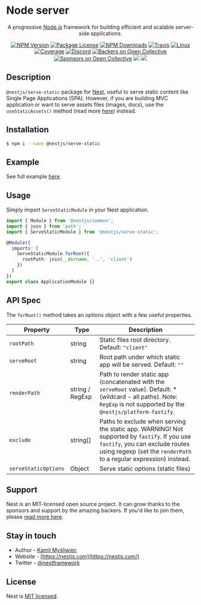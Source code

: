 # Node server

[travis-image]: https://api.travis-ci.org/nestjs/nest.svg?branch=master
[travis-url]: https://travis-ci.org/nestjs/nest
[linux-image]: https://img.shields.io/travis/nestjs/nest/master.svg?label=linux
[linux-url]: https://travis-ci.org/nestjs/nest

  <p align="center">A progressive <a href="http://nodejs.org" target="blank">Node.js</a> framework for building efficient and scalable server-side applications.</p>
    <p align="center">
<a href="https://www.npmjs.com/~nestjscore"><img src="https://img.shields.io/npm/v/@nestjs/core.svg" alt="NPM Version" /></a>
<a href="https://www.npmjs.com/~nestjscore"><img src="https://img.shields.io/npm/l/@nestjs/core.svg" alt="Package License" /></a>
<a href="https://www.npmjs.com/~nestjscore"><img src="https://img.shields.io/npm/dm/@nestjs/core.svg" alt="NPM Downloads" /></a>
<a href="https://travis-ci.org/nestjs/nest"><img src="https://api.travis-ci.org/nestjs/nest.svg?branch=master" alt="Travis" /></a>
<a href="https://travis-ci.org/nestjs/nest"><img src="https://img.shields.io/travis/nestjs/nest/master.svg?label=linux" alt="Linux" /></a>
<a href="https://coveralls.io/github/nestjs/nest?branch=master"><img src="https://coveralls.io/repos/github/nestjs/nest/badge.svg?branch=master#5" alt="Coverage" /></a>
<a href="https://discord.gg/G7Qnnhy" target="_blank"><img src="https://img.shields.io/badge/discord-online-brightgreen.svg" alt="Discord"/></a>
<a href="https://opencollective.com/nest#backer"><img src="https://opencollective.com/nest/backers/badge.svg" alt="Backers on Open Collective" /></a>
<a href="https://opencollective.com/nest#sponsor"><img src="https://opencollective.com/nest/sponsors/badge.svg" alt="Sponsors on Open Collective" /></a>
  <a href="https://paypal.me/kamilmysliwiec"><img src="https://img.shields.io/badge/Donate-PayPal-dc3d53.svg"/></a>
  <a href="https://twitter.com/nestframework"><img src="https://img.shields.io/twitter/follow/nestframework.svg?style=social&label=Follow"></a>
</p>
  <!--[![Backers on Open Collective](https://opencollective.com/nest/backers/badge.svg)](https://opencollective.com/nest#backer)
  [![Sponsors on Open Collective](https://opencollective.com/nest/sponsors/badge.svg)](https://opencollective.com/nest#sponsor)-->

## Description

`@nestjs/serve-static` package for [Nest](https://github.com/nestjs/nest), useful to serve static content like Single Page Applications (SPA). However, if you are building MVC application or want to serve assets files (images, docs), use the `useStaticAssets()` method (read more [here](https://docs.nestjs.com/techniques/mvc)) instead.

## Installation

```bash
$ npm i --save @nestjs/serve-static
```

## Example

See full example [here](https://github.com/nestjs/nest/tree/master/sample/24-serve-static).

## Usage

Simply import `ServeStaticModule` in your Nest application.

```typescript
import { Module } from '@nestjs/common';
import { join } from 'path';
import { ServeStaticModule } from '@nestjs/serve-static';

@Module({
  imports: [
    ServeStaticModule.forRoot({
      rootPath: join(__dirname, '..', 'client')
    })
  ]
})
export class ApplicationModule {}
```

## API Spec

The `forRoot()` method takes an options object with a few useful properties.

| Property             | Type            | Description                                                                                                                                                                                          |
| -------------------- | --------------- | ---------------------------------------------------------------------------------------------------------------------------------------------------------------------------------------------------- |
| `rootPath`           | string          | Static files root directory. Default: `"client"`                                                                                                                                                     |
| `serveRoot`          | string          | Root path under which static app will be served. Default: `""`                                                                                                                                       |
| `renderPath`         | string / RegExp | Path to render static app (concatenated with the `serveRoot` value). Default: \* (wildcard - all paths). Note: `RegExp` is not supported by the `@nestjs/platform-fastify`.                          |
| `exclude`            | string[]        | Paths to exclude when serving the static app. WARNING! Not supported by `fastify`. If you use `fastify`, you can exclude routes using regexp (set the `renderPath` to a regular expression) instead. |
| `serveStaticOptions` | Object          | Serve static options (static files)                                                                                                                                                                  |

## Support

Nest is an MIT-licensed open source project. It can grow thanks to the sponsors and support by the amazing backers. If you'd like to join them, please [read more here](https://docs.nestjs.com/support).

## Stay in touch

- Author - [Kamil Myśliwiec](https://twitter.com/kammysliwiec)
- Website - [https://nestjs.com](https://nestjs.com/)
- Twitter - [@nestframework](https://twitter.com/nestframework)

## License

Nest is [MIT licensed](LICENSE).
